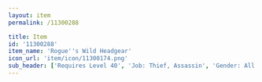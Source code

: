 ```yaml
---
layout: item
permalink: /11300288

title: Item
id: '11300288'
item_name: 'Rogue''s Wild Headgear'
icon_url: 'item/icon/11300174.png'
sub_header: ['Requires Level 40', 'Job: Thief, Assassin', 'Gender: All']
---
```


